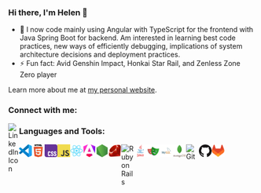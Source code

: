 ### Hi there, I'm Helen 👋

- 🌱 I now code mainly using Angular with TypeScript for the frontend with Java Spring Boot for backend. Am interested in learning best code practices, new ways of efficiently debugging, implications of system architecture decisions and deployment practices.
- ⚡ Fun fact: Avid Genshin Impact, Honkai Star Rail, and Zenless Zone Zero player
  

Learn more about me at [my personal website](https://helen-tan.github.io/portfolio-site/).

### Connect with me:

<a href="https://www.linkedin.com/in/helen-tan-mz/" target="blank">
  <img align="left" src="https://cdn.jsdelivr.net/npm/simple-icons@3.0.1/icons/linkedin.svg" alt="LinkedIn Icon" width="22px" />
</a>


### Languages and Tools:

<img align="left" alt="Visual Studio Code" title="Visual Studio Code" width="26px" src="https://raw.githubusercontent.com/github/explore/80688e429a7d4ef2fca1e82350fe8e3517d3494d/topics/visual-studio-code/visual-studio-code.png" />
<img align="left" alt="HTML5" title="HTML5" width="26px" src="https://raw.githubusercontent.com/github/explore/80688e429a7d4ef2fca1e82350fe8e3517d3494d/topics/html/html.png" />
<img align="left" alt="CSS3" title="CSS3" width="26px" src="https://raw.githubusercontent.com/github/explore/80688e429a7d4ef2fca1e82350fe8e3517d3494d/topics/css/css.png" />
<img align="left" alt="JavaScript" title="JavaScript" width="26px" src="https://raw.githubusercontent.com/github/explore/80688e429a7d4ef2fca1e82350fe8e3517d3494d/topics/javascript/javascript.png" />
<img align="left" alt="React" title="React" width="26px" src="https://raw.githubusercontent.com/devicons/devicon/master/icons/react/react-original.svg" />
<img align="left" alt="Angular" title="Angular" width="26px" src="https://github.com/devicons/devicon/blob/master/icons/angular/angular-original.svg" />
<img align="left" alt="NodeJS" title="NodeJS" width="26px" src="https://github.com/devicons/devicon/blob/master/icons/nodejs/nodejs-original.svg" />
<img align="left" alt="Ruby" title="Ruby" width="26px" src="https://github.com/devicons/devicon/blob/master/icons/ruby/ruby-original.svg" />
<img align="left" alt="Ruby on Rails" title="Ruby on Rails" width="26px" src="https://raw.githubusercontent.com/dereknguyen269/dereknguyen269/master/images/rails.png" />
<img align="left" alt="Java" title="Java" width="26px" src="https://github.com/devicons/devicon/blob/master/icons/java/java-original-wordmark.svg" />
<img align="left" alt="Playwright" title="Playwright" width="27px" src="https://github.com/devicons/devicon/blob/master/icons/playwright/playwright-original.svg" />
<img align="left" alt="MySQL" title="MySQL" width="26px" src="https://raw.githubusercontent.com/github/explore/80688e429a7d4ef2fca1e82350fe8e3517d3494d/topics/mysql/mysql.png" />
<img align="left" alt="MongoDB" title="MongoDB" width="27px" src="https://github.com/devicons/devicon/blob/master/icons/mongodb/mongodb-original-wordmark.svg" />
<img align="left" alt="Git" title="Git" width="26px" src="https://git-scm.com/images/logos/downloads/Git-Icon-1788C.png" />
<img align="left" alt="GitHub" title="GitHub" width="26px" src="https://raw.githubusercontent.com/github/explore/78df643247d429f6cc873026c0622819ad797942/topics/github/github.png" />
<img align="left" alt="GitLab" title="GitLab" width="26px" src="https://github.com/devicons/devicon/blob/master/icons/gitlab/gitlab-original.svg" />


